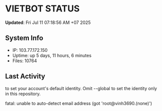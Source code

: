 # VIETBOT STATUS
**Updated**: Fri Jul 11 07:18:56 AM +07 2025

## System Info
- IP: 103.77.172.150
- Uptime: up 5 days, 11 hours, 6 minutes
- Files: 10764

## Last Activity

to set your account's default identity.
Omit --global to set the identity only in this repository.

fatal: unable to auto-detect email address (got 'root@vinh3690.(none)')
